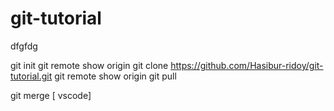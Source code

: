 # git-tutorial
dfgfdg

git init
git remote show origin
git clone https://github.com/Hasibur-ridoy/git-tutorial.git
git remote show origin
git pull

git merge [ vscode]